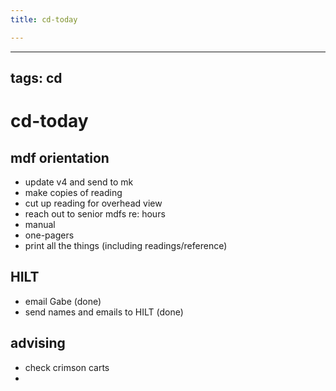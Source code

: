 ```yaml
---
title: cd-today

---
```


---
tags: cd
---
# cd-today

## mdf orientation
* update v4 and send to mk
* make copies of reading
* cut up reading for overhead view
* reach out to senior mdfs re: hours
* manual
* one-pagers
* print all the things (including readings/reference)

## HILT
* email Gabe (done)
* send names and emails to HILT (done)

## advising
* check crimson carts
* 
